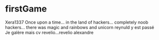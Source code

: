 # firstGame
Xera1337
Once upon a time...
in the land of hackers...
completely noob hackers...
there was magic and rainbows
and unicorn
reynuld y est passé
Je galère mais cv
revelio...revelio
alexandre
